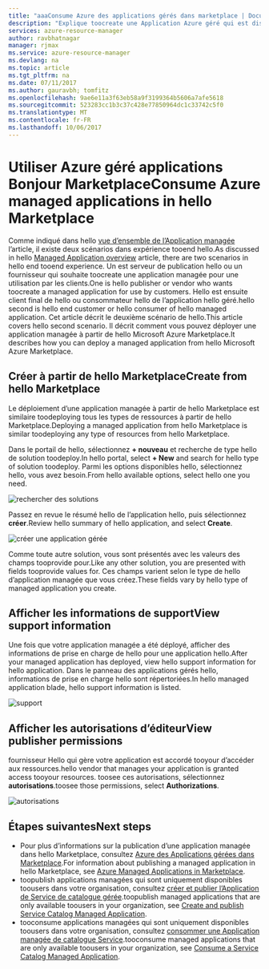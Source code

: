 ```yaml
---
title: "aaaConsume Azure des applications gérés dans marketplace | Documents Microsoft"
description: "Explique toocreate une Application Azure géré qui est disponible via hello Marketplace."
services: azure-resource-manager
author: ravbhatnagar
manager: rjmax
ms.service: azure-resource-manager
ms.devlang: na
ms.topic: article
ms.tgt_pltfrm: na
ms.date: 07/11/2017
ms.author: gauravbh; tomfitz
ms.openlocfilehash: 9ae6e11a3f63eb58a9f3199364b5606a7afe5618
ms.sourcegitcommit: 523283cc1b3c37c428e77850964dc1c33742c5f0
ms.translationtype: MT
ms.contentlocale: fr-FR
ms.lasthandoff: 10/06/2017
---
```

# <a name="consume-azure-managed-applications-in-hello-marketplace"></a><span data-ttu-id="bd535-103">Utiliser Azure géré applications Bonjour Marketplace</span><span class="sxs-lookup"><span data-stu-id="bd535-103">Consume Azure managed applications in hello Marketplace</span></span>

<span data-ttu-id="bd535-104">Comme indiqué dans hello [vue d’ensemble de l’Application managée](managed-application-overview.md) l’article, il existe deux scénarios dans expérience tooend hello.</span><span class="sxs-lookup"><span data-stu-id="bd535-104">As discussed in hello [Managed Application overview](managed-application-overview.md) article, there are two scenarios in hello end tooend experience.</span></span> <span data-ttu-id="bd535-105">Un est serveur de publication hello ou un fournisseur qui souhaite toocreate une application managée pour une utilisation par les clients.</span><span class="sxs-lookup"><span data-stu-id="bd535-105">One is hello publisher or vendor who wants toocreate a managed application for use by customers.</span></span> <span data-ttu-id="bd535-106">Hello est ensuite client final de hello ou consommateur hello de l’application hello géré.</span><span class="sxs-lookup"><span data-stu-id="bd535-106">hello second is hello end customer or hello consumer of hello managed application.</span></span> <span data-ttu-id="bd535-107">Cet article décrit le deuxième scénario de hello.</span><span class="sxs-lookup"><span data-stu-id="bd535-107">This article covers hello second scenario.</span></span> <span data-ttu-id="bd535-108">Il décrit comment vous pouvez déployer une application managée à partir de hello Microsoft Azure Marketplace.</span><span class="sxs-lookup"><span data-stu-id="bd535-108">It describes how you can deploy a managed application from hello Microsoft Azure Marketplace.</span></span>

## <a name="create-from-hello-marketplace"></a><span data-ttu-id="bd535-109">Créer à partir de hello Marketplace</span><span class="sxs-lookup"><span data-stu-id="bd535-109">Create from hello Marketplace</span></span>

<span data-ttu-id="bd535-110">Le déploiement d’une application managée à partir de hello Marketplace est similaire toodeploying tous les types de ressources à partir de hello Marketplace.</span><span class="sxs-lookup"><span data-stu-id="bd535-110">Deploying a managed application from hello Marketplace is similar toodeploying any type of resources from hello Marketplace.</span></span> 

<span data-ttu-id="bd535-111">Dans le portail de hello, sélectionnez **+ nouveau** et recherche de type hello de solution toodeploy.</span><span class="sxs-lookup"><span data-stu-id="bd535-111">In hello portal, select **+ New** and search for hello type of solution toodeploy.</span></span> <span data-ttu-id="bd535-112">Parmi les options disponibles hello, sélectionnez hello, vous avez besoin.</span><span class="sxs-lookup"><span data-stu-id="bd535-112">From hello available options, select hello one you need.</span></span>

![rechercher des solutions](./media/managed-application-consume-marketplace/search-apps.png)

<span data-ttu-id="bd535-114">Passez en revue le résumé hello de l’application hello, puis sélectionnez **créer**.</span><span class="sxs-lookup"><span data-stu-id="bd535-114">Review hello summary of hello application, and select **Create**.</span></span>

![créer une application gérée](./media/managed-application-consume-marketplace/create-marketplace-managed-app.png)

<span data-ttu-id="bd535-116">Comme toute autre solution, vous sont présentés avec les valeurs des champs tooprovide pour.</span><span class="sxs-lookup"><span data-stu-id="bd535-116">Like any other solution, you are presented with fields tooprovide values for.</span></span> <span data-ttu-id="bd535-117">Ces champs varient selon le type de hello d’application managée que vous créez.</span><span class="sxs-lookup"><span data-stu-id="bd535-117">These fields vary by hello type of managed application you create.</span></span> 

## <a name="view-support-information"></a><span data-ttu-id="bd535-118">Afficher les informations de support</span><span class="sxs-lookup"><span data-stu-id="bd535-118">View support information</span></span>

<span data-ttu-id="bd535-119">Une fois que votre application managée a été déployé, afficher des informations de prise en charge de hello pour une application hello.</span><span class="sxs-lookup"><span data-stu-id="bd535-119">After your managed application has deployed, view hello support information for hello application.</span></span> <span data-ttu-id="bd535-120">Dans le panneau des applications gérés hello, informations de prise en charge hello sont répertoriées.</span><span class="sxs-lookup"><span data-stu-id="bd535-120">In hello managed application blade, hello support information is listed.</span></span>

![support](./media/managed-application-consume-marketplace/support.png)

## <a name="view-publisher-permissions"></a><span data-ttu-id="bd535-122">Afficher les autorisations d’éditeur</span><span class="sxs-lookup"><span data-stu-id="bd535-122">View publisher permissions</span></span>

<span data-ttu-id="bd535-123">fournisseur Hello qui gère votre application est accordé tooyour d’accéder aux ressources.</span><span class="sxs-lookup"><span data-stu-id="bd535-123">hello vendor that manages your application is granted access tooyour resources.</span></span> <span data-ttu-id="bd535-124">toosee ces autorisations, sélectionnez **autorisations**.</span><span class="sxs-lookup"><span data-stu-id="bd535-124">toosee those permissions, select **Authorizations**.</span></span>

![autorisations](./media/managed-application-consume-marketplace/authorizations.png)

## <a name="next-steps"></a><span data-ttu-id="bd535-126">Étapes suivantes</span><span class="sxs-lookup"><span data-stu-id="bd535-126">Next steps</span></span>

* <span data-ttu-id="bd535-127">Pour plus d’informations sur la publication d’une application managée dans hello Marketplace, consultez [Azure des Applications gérées dans Marketplace](managed-application-author-marketplace.md).</span><span class="sxs-lookup"><span data-stu-id="bd535-127">For information about publishing a managed application in hello Marketplace, see [Azure Managed Applications in Marketplace](managed-application-author-marketplace.md).</span></span>
* <span data-ttu-id="bd535-128">toopublish applications managées qui sont uniquement disponibles toousers dans votre organisation, consultez [créer et publier l’Application de Service de catalogue gérée](managed-application-publishing.md).</span><span class="sxs-lookup"><span data-stu-id="bd535-128">toopublish managed applications that are only available toousers in your organization, see [Create and publish Service Catalog Managed Application](managed-application-publishing.md).</span></span>
* <span data-ttu-id="bd535-129">tooconsume applications managées qui sont uniquement disponibles toousers dans votre organisation, consultez [consommer une Application managée de catalogue Service](managed-application-consumption.md).</span><span class="sxs-lookup"><span data-stu-id="bd535-129">tooconsume managed applications that are only available toousers in your organization, see [Consume a Service Catalog Managed Application](managed-application-consumption.md).</span></span>
